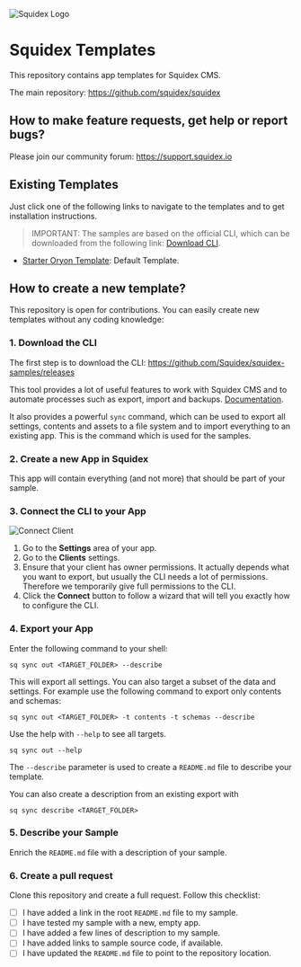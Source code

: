 ![Squidex Logo](https://raw.githubusercontent.com/Squidex/squidex/master/media/logo-wide.png "Squidex")

# Squidex Templates

This repository contains app templates for Squidex CMS.

The main repository: https://github.com/squidex/squidex

## How to make feature requests, get help or report bugs? 

Please join our community forum: https://support.squidex.io

## Existing Templates

Just click one of the following links to navigate to the templates and to get installation instructions.

> IMPORTANT: The samples are based on the official CLI, which can be downloaded from the following link:  [Download CLI](https://github.com/Squidex/squidex-samples/releases).

* [Starter Oryon Template](oryon-template/README.md): Default Template.

## How to create a new template?

This repository is open for contributions. You can easily create new templates without any coding knowledge:

### 1. Download the CLI

The first step is to download the CLI: https://github.com/Squidex/squidex-samples/releases

This tool provides a lot of useful features to work with Squidex CMS and to automate processes such as export, import and backups. [Documentation](https://docs.squidex.io/02-documentation/developer-guides/automation-tools).

It also provides a powerful `sync` command, which can be used to export all settings, contents and assets to a file system and to import everything to an existing app. This is the command which is used for the samples.

### 2. Create a new App in Squidex

This app will contain everything (and not more) that should be part of your sample.

### 3. Connect the CLI to your App

![Connect Client](_tutorial/01-Client.png "Connect CLI")

1. Go to the **Settings** area of your app.
2. Go to the **Clients** settings.
3. Ensure that your client has owner permissions. It actually depends what you want to export, but usually the CLI needs a lot of permissions. Therefore we temporarily give full permissions to the CLI.
4. Click the **Connect** button to follow a wizard that will tell you exactly how to configure the CLI.

### 4. Export your App

Enter the following command to your shell:

```
sq sync out <TARGET_FOLDER> --describe
```

This will export all settings. You can also target a subset of the data and settings. For example use the following command to export only contents and schemas:

```
sq sync out <TARGET_FOLDER> -t contents -t schemas --describe
```

Use the help with `--help` to see all targets.

```
sq sync out --help
```

The `--describe` parameter is used to create a `README.md` file to describe your template.

You can also create a description from an existing export with 

```
sq sync describe <TARGET_FOLDER>
```

### 5. Describe your Sample

Enrich the `README.md` file with a description of your sample.

### 6. Create a pull request

Clone this repository and create a full request. Follow this checklist:

* [ ] I have added a link in the root `README.md` file to my sample.
* [ ] I have tested my sample with a new, empty app.
* [ ] I have added a few lines of description to my sample.
* [ ] I have added links to sample source code, if available.
* [ ] I have updated the `README.md` file to point to the repository location.
